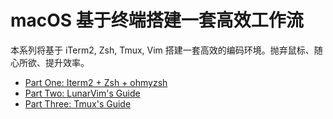 # macOS 基于终端搭建一套高效工作流

本系列将基于 iTerm2, Zsh, Tmux, Vim 搭建一套高效的编码环境。抛弃鼠标、随心所欲、提升效率。

- [Part One: Iterm2 + Zsh + ohmyzsh](./part1-iterm2-zsh-and-oh-my-zsh.md)
- [Part Two: LunarVim's Guide](./part2-lunarvim-guide.md)
- [Part Three: Tmux's Guide](./part2-tmux-guide.md)

